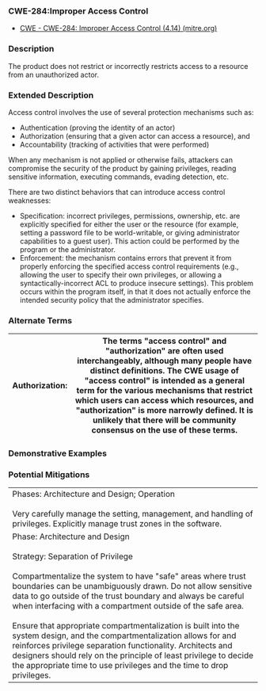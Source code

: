 ###  CWE-284:Improper Access Control
* [CWE - CWE-284: Improper Access Control (4.14) (mitre.org)](https://cwe.mitre.org/data/definitions/284.html)
### Description
The product does not restrict or incorrectly restricts access to a resource from an unauthorized actor.

### Extended Description
Access control involves the use of several protection mechanisms such as:

- Authentication (proving the identity of an actor)
- Authorization (ensuring that a given actor can access a resource), and
- Accountability (tracking of activities that were performed)

When any mechanism is not applied or otherwise fails, attackers can compromise the security of the product by gaining privileges, reading sensitive information, executing commands, evading detection, etc.

There are two distinct behaviors that can introduce access control weaknesses:

- Specification: incorrect privileges, permissions, ownership, etc. are explicitly specified for either the user or the resource (for example, setting a password file to be world-writable, or giving administrator capabilities to a guest user). This action could be performed by the program or the administrator.
- Enforcement: the mechanism contains errors that prevent it from properly enforcing the specified access control requirements (e.g., allowing the user to specify their own privileges, or allowing a syntactically-incorrect ACL to produce insecure settings). This problem occurs within the program itself, in that it does not actually enforce the intended security policy that the administrator specifies.

### Alternate Terms


| Authorization: | The terms "access control" and "authorization" are often used interchangeably, although many people have distinct definitions. The CWE usage of "access control" is intended as a general term for the various mechanisms that restrict which users can access which resources, and "authorization" is more narrowly defined. It is unlikely that there will be community consensus on the use of these terms. |
| -------------- | -------------------------------------------------------------------------------------------------------------------------------------------------------------------------------------------------------------------------------------------------------------------------------------------------------------------------------------------------------------------------------------------------------------- |

### Demonstrative Examples

### Potential Mitigations
|                                                                                                                                                                                                                                                                                                                                                                                                                                                                                                                                                                                                                                                                                   |
| --------------------------------------------------------------------------------------------------------------------------------------------------------------------------------------------------------------------------------------------------------------------------------------------------------------------------------------------------------------------------------------------------------------------------------------------------------------------------------------------------------------------------------------------------------------------------------------------------------------------------------------------------------------------------------- |
| Phases: Architecture and Design; Operation<br><br>Very carefully manage the setting, management, and handling of privileges. Explicitly manage trust zones in the software.                                                                                                                                                                                                                                                                                                                                                                                                                                                                                                       |
| Phase: Architecture and Design<br><br>Strategy: Separation of Privilege<br><br>Compartmentalize the system to have "safe" areas where trust boundaries can be unambiguously drawn. Do not allow sensitive data to go outside of the trust boundary and always be careful when interfacing with a compartment outside of the safe area.<br><br>Ensure that appropriate compartmentalization is built into the system design, and the compartmentalization allows for and reinforces privilege separation functionality. Architects and designers should rely on the principle of least privilege to decide the appropriate time to use privileges and the time to drop privileges. |
